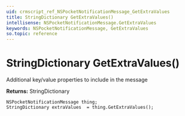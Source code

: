 ```yaml
---
uid: crmscript_ref_NSPocketNotificationMessage_GetExtraValues
title: StringDictionary GetExtraValues()
intellisense: NSPocketNotificationMessage.GetExtraValues
keywords: NSPocketNotificationMessage, GetExtraValues
so.topic: reference
---
```


# StringDictionary GetExtraValues()

Additional key/value properties to include in the message

**Returns:** StringDictionary

```crmscript
NSPocketNotificationMessage thing;
StringDictionary extraValues  = thing.GetExtraValues();
```

